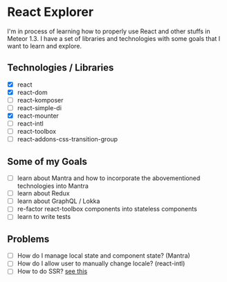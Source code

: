 # React Explorer

I'm in process of learning how to properly use React and other stuffs in Meteor 1.3. I have a set of libraries and technologies with some goals that I want to learn and explore.

## Technologies / Libraries

- [X] react
- [X] react-dom
- [ ] react-komposer
- [ ] react-simple-di
- [X] react-mounter
- [ ] react-intl
- [ ] react-toolbox
- [ ] react-addons-css-transition-group

## Some of my Goals

- [ ] learn about Mantra and how to incorporate the abovementioned technologies into Mantra
- [ ] learn about Redux
- [ ] learn about GraphQL / Lokka
- [ ] re-factor react-toolbox components into stateless components
- [ ] learn to write tests

## Problems

- [ ] How do I manage local state and component state? (Mantra)
- [ ] How do I allow user to manually change locale? (react-intl)
- [ ] How to do SSR? [see this](https://github.com/mantrajs/mantra-sample-blog-app/issues/12)

